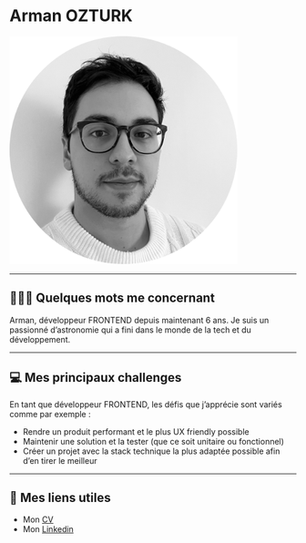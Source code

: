 # Arman OZTURK

<!-- ![Ma photo](/assets/portrait.png "Arman") -->
<img src="./assets/portrait.png" width="400" height="400" />

---
## 👨🏽‍💻 Quelques mots me concernant

Arman, développeur FRONTEND depuis maintenant 6 ans. Je suis un passionné d’astronomie qui a fini dans le monde de la tech et du développement.

---

## 💻 Mes principaux challenges

En tant que développeur FRONTEND, les défis que j’apprécie sont variés comme par exemple :

- Rendre un produit performant et le plus UX friendly possible
- Maintenir une solution et la tester (que ce soit unitaire ou fonctionnel)
- Créer un projet avec la stack technique la plus adaptée possible afin d’en tirer le meilleur

---

## 🔗 Mes liens utiles

- Mon [CV](assets/resume.png)
- Mon [Linkedin](www.linkedin.com/in/armann-ozturk)